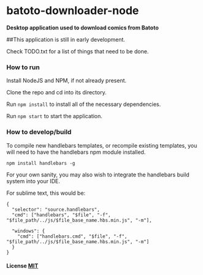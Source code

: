 # batoto-downloader-node

**Desktop application used to download comics from Batoto**

##This application is still in early development.

Check TODO.txt for a list of things that need to be done.

### How to run

Install NodeJS and NPM, if not already present.

Clone the repo and cd into its directory.

Run `npm install` to install all of the necessary dependencies.

Run `npm start` to start the application.

### How to develop/build

To compile new handlebars templates, or recompile existing templates, you will need to have the handlebars npm module installed.

`npm install handlebars -g`

For your own sanity, you may also wish to integrate the handlebars build system into your IDE.

For sublime text, this would be:

```
{
  "selector": "source.handlebars",
  "cmd": ["handlebars", "$file", "-f", "$file_path/../js/$file_base_name.hbs.min.js", "-m"],
  
  "windows": {
    "cmd": ["handlebars.cmd", "$file", "-f", "$file_path/../js/$file_base_name.hbs.min.js", "-m"]
  }
}
```



#### License [MIT](LICENSE.md)
